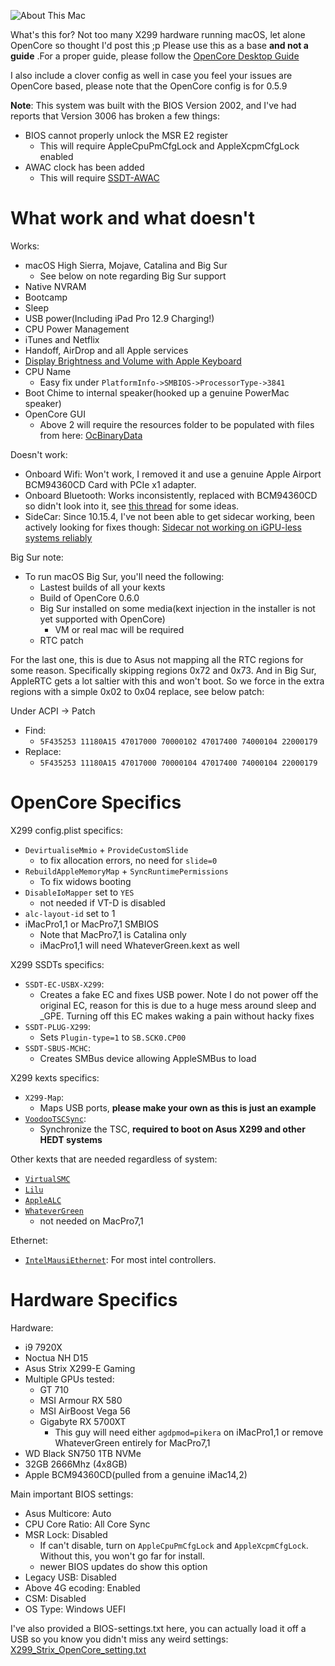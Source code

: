 ![About This Mac](https://i.imgur.com/kp7ymS0.png)
 
 
 What's this for? Not too many X299 hardware running macOS, let alone OpenCore so thought I'd post this ;p 
 Please use this as a base **and not a guide** .For a proper guide, please follow the [OpenCore Desktop Guide](https://dortania.github.io/OpenCore-Desktop-Guide/)
 
 I also include a clover config as well in case you feel your issues are OpenCore based, please note that the OpenCore config is for 0.5.9 
 
 **Note**: This system was built with the BIOS Version 2002, and I've had reports that Version 3006 has broken a few things:
 
 * BIOS cannot properly unlock the MSR E2 register
   * This will require AppleCpuPmCfgLock and AppleXcpmCfgLock enabled
 * AWAC clock has been added
   * This will require [SSDT-AWAC](https://github.com/acidanthera/OpenCorePkg/blob/master/Docs/AcpiSamples/SSDT-AWAC.dsl)
 
# What work and what doesn't

Works:
* macOS High Sierra, Mojave, Catalina and Big Sur
  * See below on note regarding Big Sur support
* Native NVRAM
* Bootcamp
* Sleep
* USB power(Including iPad Pro 12.9 Charging!)
* CPU Power Management
* iTunes and Netflix
* Handoff, AirDrop and all Apple services
* [Display Brightness and Volume with Apple Keyboard](https://github.com/the0neyouseek/MonitorControl/releases)
* CPU Name
   * Easy fix under `PlatformInfo->SMBIOS->ProcessorType->3841`
* Boot Chime to internal speaker(hooked up a genuine PowerMac speaker)
* OpenCore GUI
  * Above 2 will require the resources folder to be populated with files from here: [OcBinaryData](https://github.com/acidanthera/OcBinaryData)

Doesn't work:

* Onboard Wifi: Won't work, I removed it and use a genuine Apple Airport BCM94360CD Card with PCIe x1 adapter.
* Onboard Bluetooth: Works inconsistently, replaced with BCM94360CD so didn't look into it, see [this thread](https://github.com/daliansky/XiaoMi-Pro-Hackintosh/issues/262) for some ideas.
* SideCar: Since 10.15.4, I've not been able to get sidecar working, been actively looking for fixes though:  [Sidecar not working on iGPU-less systems reliably](https://github.com/AMD-OSX/bugtracker/issues/1)
 
Big Sur note:

* To run macOS Big Sur, you'll need the following:
  * Lastest builds of all your kexts
  * Build of OpenCore 0.6.0
  * Big Sur installed on some media(kext injection in the installer is not yet supported with OpenCore)
    * VM or real mac will be required
  * RTC patch
  
For the last one, this is due to Asus not mapping all the RTC regions for some reason. Specifically skipping regions 0x72 and 0x73. And in Big Sur, AppleRTC gets a lot saltier with this and won't boot. So we force in the extra regions with a simple 0x02 to 0x04 replace, see below patch:

Under ACPI -> Patch

* Find:
  * `5F435253 11180A15 47017000 70000102 47017400 74000104 22000179`
* Replace:
  * `5F435253 11180A15 47017000 70000104 47017400 74000104 22000179`

# OpenCore Specifics

X299 config.plist specifics:
* `DevirtualiseMmio` + `ProvideCustomSlide`
  * to fix allocation errors, no need for `slide=0`
* `RebuildAppleMemoryMap` + `SyncRuntimePermissions`
  * To fix widows booting
* `DisableIoMapper` set to `YES`
  * not needed if VT-D is disabled
* `alc-layout-id` set to 1
* iMacPro1,1 or MacPro7,1 SMBIOS
  * Note that MacPro7,1 is Catalina only
  * iMacPro1,1 will need WhateverGreen.kext as well


X299 SSDTs specifics:
* `SSDT-EC-USBX-X299`: 
   * Creates a fake EC and fixes USB power. Note I do not power off the original EC, reason for this is due to a huge mess around sleep and _GPE. Turning off this EC makes waking a pain without hacky fixes
* `SSDT-PLUG-X299`: 
   * Sets `Plugin-type=1` to `SB.SCK0.CP00`
* `SSDT-SBUS-MCHC`: 
   * Creates SMBus device allowing AppleSMBus to load

X299 kexts specifics:

* `X299-Map`: 
   * Maps USB ports, **please make your own as this is just an example**
* [`VoodooTSCSync`](https://github.com/RehabMan/VoodooTSCSync): 
   * Synchronize the TSC, **required to boot on Asus X299 and other HEDT systems**


Other kexts that are needed regardless of system:

* [`VirtualSMC`](https://github.com/acidanthera/VirtualSMC)
* [`Lilu`](https://github.com/vit9696/Lilu/releases)
* [`AppleALC`](https://github.com/vit9696/AppleALC/releases)
* [`WhateverGreen`](https://github.com/acidanthera/WhateverGreen/releases)
  * not needed on MacPro7,1

Ethernet:

* [`IntelMausiEthernet`](https://github.com/Mieze/IntelMausiEthernet): For most intel controllers.

# Hardware Specifics

Hardware:
* i9 7920X
* Noctua NH D15
* Asus Strix X299-E Gaming
* Multiple GPUs tested:
  * GT 710
  * MSI Armour RX 580
  * MSI AirBoost Vega 56
  * Gigabyte RX 5700XT
    * This guy will need either `agdpmod=pikera` on iMacPro1,1 or remove WhateverGreen entirely for MacPro7,1
* WD Black SN750 1TB NVMe
* 32GB 2666Mhz (4x8GB)
* Apple BCM94360CD(pulled from a genuine iMac14,2)

Main important BIOS settings:

* Asus Multicore: Auto
* CPU Core Ratio: All Core Sync
* MSR Lock: Disabled
   * If can't disable, turn on `AppleCpuPmCfgLock` and `AppleXcpmCfgLock`. Without this, you won't go far for install.
   * newer BIOS updates do show this option
* Legacy USB: Disabled
* Above 4G ecoding: Enabled
* CSM: Disabled
* OS Type: Windows UEFI

I've also provided a BIOS-settings.txt here, you can actually load it off a USB so you know you didn't miss any weird settings: [X299_Strix_OpenCore_setting.txt](/X299_Strix_OpenCore_setting.txt)
